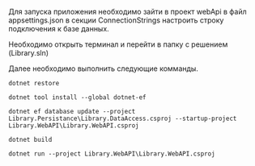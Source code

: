 Для запуска приложения необходимо зайти в проект webApi в файл appsettings.json в секции ConnectionStrings настроить строку подключения к базе данных.

Необходимо открыть терминал и перейти в папку с решением (Library.sln)

Далее необходимо выполнить следующие комманды. 

`dotnet restore`

`dotnet tool install --global dotnet-ef`

`dotnet ef database update --project Library.Persistance\Library.DataAccess.csproj --startup-project Library.WebAPI\Library.WebAPI.csproj`

`dotnet build`

`dotnet run --project Library.WebAPI\Library.WebAPI.csproj`
